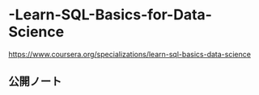 # -Learn-SQL-Basics-for-Data-Science

https://www.coursera.org/specializations/learn-sql-basics-data-science

## 公開ノート
